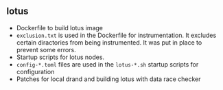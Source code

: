 ## lotus
 
* Dockerfile to build lotus image
* `exclusion.txt` is used in the Dockerfile for instrumentation. It excludes certain diractories from being instrumented. It was put in place to prevent some errors.
* Startup scripts for lotus nodes.
* `config-*.toml` files are used in the `lotus-*.sh` startup scripts for configuration
* Patches for local drand and building lotus with data race checker
